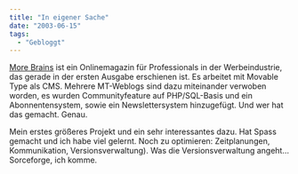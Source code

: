 ```yaml
---
title: "In eigener Sache"
date: "2003-06-15"
tags:
  - "Gebloggt"
---
```


[More Brains](http://www.morebrains.de/) ist ein Onlinemagazin für Professionals in der Werbeindustrie, das gerade in der ersten Ausgabe erschienen ist. Es arbeitet mit Movable Type als CMS. Mehrere MT-Weblogs sind dazu miteinander verwoben worden, es wurden Communityfeature auf PHP/SQL\-Basis und ein Abonnentensystem, sowie ein Newslettersystem hinzugefügt. Und wer hat das gemacht. Genau.

Mein erstes größeres Projekt und ein sehr interessantes dazu. Hat Spass gemacht und ich habe viel gelernt. Noch zu optimieren: Zeitplanungen, Kommunikation, Versionsverwaltung). Was die Versionsverwaltung angeht… Sorceforge, ich komme.
